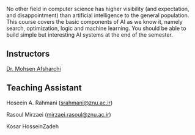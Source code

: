 No other field in computer science has higher visibility (and expectation, and disappointment) than artificial intelligence to the general population. This course covers the basic components of AI as we know it, namely search, optimization, logic and machine learning. You should be able to build simple but interesting AI systems at the end of the semester.

## Instructors
[Dr. Mohsen Afsharchi](http://cv.znu.ac.ir/afsharchim)

## Teaching Assistant
Hoseein A. Rahmani (srahmani@znu.ac.ir)

Rasoul Mirzaei (mirzaei.rasoul@znu.ac.ir)

Kosar HosseinZadeh

